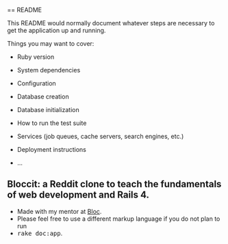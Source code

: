 == README

This README would normally document whatever steps are necessary to get the
application up and running.

Things you may want to cover:

* Ruby version

* System dependencies

* Configuration

* Database creation

* Database initialization

* How to run the test suite

* Services (job queues, cache servers, search engines, etc.)

* Deployment instructions

* ...

## Bloccit: a Reddit clone to teach the fundamentals of web development and Rails 4.

* Made with my mentor at [Bloc](http://bloc.io).
* Please feel free to use a different markup language if you do not plan to run
* <tt>rake doc:app</tt>.
